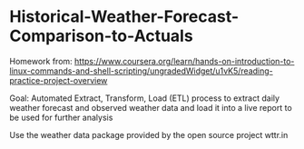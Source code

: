 # Historical-Weather-Forecast-Comparison-to-Actuals

Homework from:
https://www.coursera.org/learn/hands-on-introduction-to-linux-commands-and-shell-scripting/ungradedWidget/u1vK5/reading-practice-project-overview

Goal: Automated Extract, Transform, Load (ETL) process to extract daily weather forecast and observed weather data and load it into a live report to be used for further analysis

Use the weather data package provided by the open source project wttr.in
